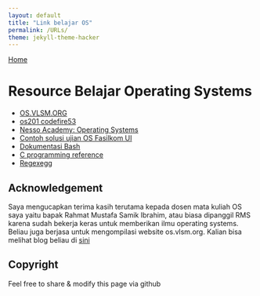 ```yaml
---
layout: default
title: "Link belajar OS"
permalink: /URLs/
theme: jekyll-theme-hacker	
---
```

[Home](https://codefire53.github.io/os201/)

# Resource Belajar Operating Systems

- [OS.VLSM.ORG](https://os.vlsm.org/)
- [os201 codefire53](https://codefire53.github.io/os201/)
- [Nesso Academy: Operating Systems](https://www.youtube.com/playlist?list=PLBlnK6fEyqRiVhbXDGLXDk_OQAeuVcp2O)
- [Contoh solusi ujian OS Fasilkom UI](https://gitlab.com/dhanar_santika/contoh-solusi-os)
- [Dokumentasi Bash](https://www.gnu.org/software/bash/manual/bash.html)
- [C programming reference](https://en.cppreference.com/w/c/language)
- [Regexegg](https://www.rexegg.com)

## Acknowledgement

Saya mengucapkan terima kasih terutama kepada dosen mata kuliah OS saya yaitu bapak Rahmat Mustafa Samik Ibrahim, atau biasa dipanggil RMS karena sudah bekerja keras untuk memberikan ilmu operating systems. Beliau juga berjasa untuk mengompilasi website os.vlsm.org. Kalian bisa melihat blog beliau di [sini](http://rahmatm.samik-ibrahim.vlsm.org/)




## Copyright

Feel free to share & modify this page via github



